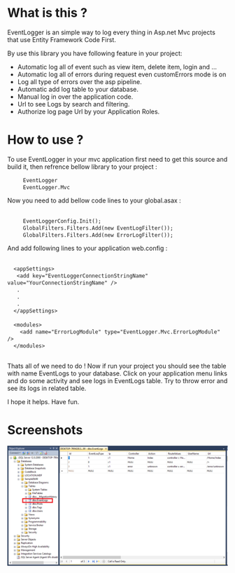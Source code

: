 # What is this ?

EventLogger is an simple way to log every thing in Asp.net Mvc projects that use Entity Framework Code First.

By use this library you have following feature in your project:
- Automatic log all of event such as view item, delete item, login and ...
- Automatic log all of errors during request even customErrors mode is on
- Log all type of errors over the asp pipeline.
- Automatic add log table to your database.
- Manual log in over the application code.
- Url to see Logs by search and filtering.
- Authorize log page Url by your Application Roles.

# How to use ?

To use EventLogger in your mvc application first need to get this source and build it, then refrence bellow library to your project :

```code
     EventLogger
     EventLogger.Mvc
```
Now you need to add bellow code lines to your global.asax :

```code

     EventLoggerConfig.Init();
     GlobalFilters.Filters.Add(new EventLogFilter());
     GlobalFilters.Filters.Add(new ErrorLogFilter());
```
And add following lines to your application web.config :

```code

  <appSettings>
   <add key="EventLoggerConnectionStringName" value="YourConnectionStringName" />
   .
   .
   .
  </appSettings>
  
  <modules>
    <add name="ErrorLogModule" type="EventLogger.Mvc.ErrorLogModule" />
  </modules>
  
```
Thats all of we need to do !
Now if run your project you should see the table with name EventLogs to your database.
Click on your application menu links and do some activity and see logs in EventLogs table.
Try to throw error and see its logs in related table.

I hope it helps.
Have fun.

# Screenshots

![EventLogger](https://github.com/hamed-shirbandi/EventLogger/blob/master/EventLogger.Mvc.Example/Content/img/1.png)
